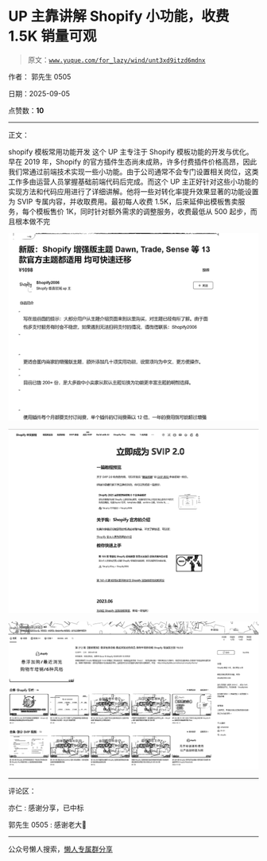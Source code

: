 # UP 主靠讲解 Shopify 小功能，收费 1.5K 销量可观

> 原文：[`www.yuque.com/for_lazy/wind/unt3xd9itzd6mdnx`](https://www.yuque.com/for_lazy/wind/unt3xd9itzd6mdnx)

作者： 郭先生 0505

日期：2025-09-05

点赞数：**10**

* * *

正文：

shopify 模板常用功能开发
这个 UP 主专注于 Shopify 模板功能的开发与优化。早在 2019 年，Shopify 的官方插件生态尚未成熟，许多付费插件价格高昂，因此我们常通过前端技术实现一些小功能。由于公司通常不会专门设置相关岗位，这类工作多由运营人员掌握基础前端代码后完成。而这个 UP 主正好针对这些小功能的实现方法和代码应用进行了详细讲解。他将一些对转化率提升效果显著的功能设置为 SVIP 专属内容，并收取费用。最初每人收费 1.5K，后来延伸出模板售卖服务，每个模板售价 1K，同时针对额外需求的调整服务，收费最低从 500 起步，而且根本做不完

![](img/42604a976854645d17b54423b63045ec.png "None")

![](img/dbf5dc76f31cdaa28675d7150bc78b75.png "None")

![](img/6d6e85241dac4d42c45e83eb2db82e9a.png "None")

* * *

评论区：

亦仁 : 感谢分享，已中标

郭先生 0505 : 感谢老大🙏

* * *

公众号懒人搜索，[懒人专属群分享](https://lazybook.fun/#/blog/group)